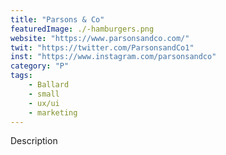 ```yaml
---
title: "Parsons & Co"
featuredImage: ./-hamburgers.png
website: "https://www.parsonsandco.com/"
twit: "https://twitter.com/ParsonsandCo1"
inst: "https://www.instagram.com/parsonsandco"
category: "P"
tags:
    - Ballard
    - small
    - ux/ui
    - marketing
---
```


Description

